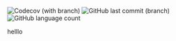 ![Codecov (with branch)](https://img.shields.io/codecov/c/github/maanoeln/pokemon/main)
![GitHub last commit (branch)](https://img.shields.io/github/last-commit/maanoeln/pokemon/main)
![GitHub language count](https://img.shields.io/github/languages/count/maanoeln/pokemon)


helllo



